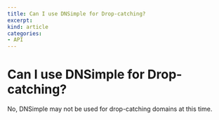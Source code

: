 ```yaml
---
title: Can I use DNSimple for Drop-catching?
excerpt: 
kind: article
categories:
- API
---
```


# Can I use DNSimple for Drop-catching?

No, DNSimple may not be used for drop-catching domains at this time.
